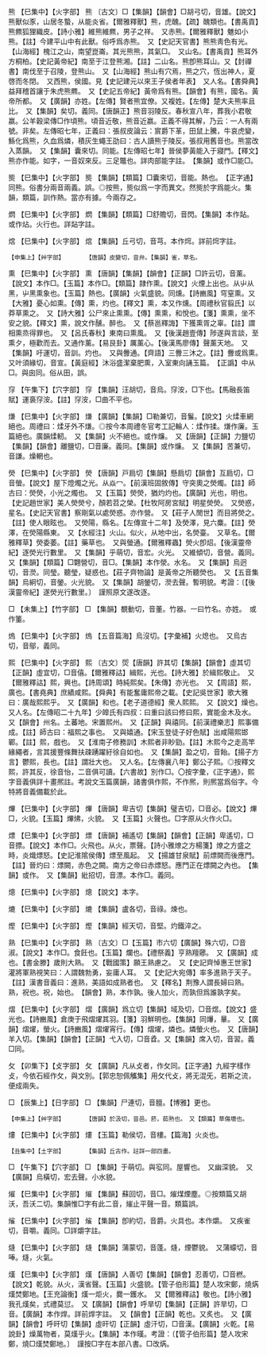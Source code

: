 <!-- { "loadSidebar": true } -->
熊	【巳集中】【火字部】	熊	〔古文〕□【集韻】【韻會】□胡弓切，音雄。【說文】熊獸似豕，山居冬蟄，从能炎省。【爾雅釋獸】熊，虎醜。【疏】醜類也。【書禹貢】熊羆狐狸織皮。【詩小雅】維熊維羆，男子之祥。　又赤熊。【爾雅釋獸】魋如小熊。【註】今建平山中有此獸。俗呼爲赤熊。　又【史記天官書】熊熊靑色有光。【山海經】槐江之山，南望崑崙。其光熊熊，其氣□。　又山名。【書禹貢】熊耳外方桐柏。【史記黃帝紀】南至于江登熊湘。【註】二山名。熊卽熊耳山。又【封禪書】南伐至于召陵，登熊山。　又【山海經】熊山有穴焉，熊之穴，恆出神人，夏啓而冬閉。　又西熊，侯國。見【史記建元以來王子侯者年表】　又人名。【書舜典】益拜稽首讓于朱虎熊羆。　又【史記五帝紀】黃帝爲有熊。【韻會】有熊，國名。黃帝所都。　又【廣韻】亦姓。【左傳】賢者熊宜僚。又複姓。【左傳】楚大夫熊率且比。　又【集韻】矣切。義同。【唐韻正】熊音羽陵反。春秋宣八年，葬我小君敬嬴。公羊穀梁傳□作頃熊。頃音近敬，熊音近嬴。正義不得其解，乃云：一人有兩號。非矣。左傳昭七年，正義曰：張叔皮論云：賔爵下革，田鼠上騰，牛哀虎變，鯀化爲熊，久血爲燐，積灰生蠅王劭曰：古人讀熊于陵反。張叔用舊音也。熊當改入蒸韻。　又【集韻】囊來切。同能。【左傳昭七年】晉侯夢黃能入于寢門。【釋文】熊亦作能。如字，一音奴來反。三足鼈也。詳肉部能字註。　【集韻】或作□能□。

熋	【巳集中】【火字部】	熋	【集韻】【類篇】□囊來切，音能。熱也。　【正字通】同熊。俗書分兩音兩義。誤。◎按熊，熋似爲一字而異文。然熋於字爲能火。集韻，類篇，訓作熱。當亦有據。今兩存之。

熌	【巳集中】【火字部】	熌	【集韻】【類篇】□舒贍切，音閃。【集韻】本作煔。或作炶。火行也。詳煔字註。

熍	【巳集中】【火字部】	熍	【集韻】丘弓切，音芎。本作焪。詳前焪字註。

	【申集上】【艸字部】		【唐韻】皮變切，音弁。【集韻】雀，草名。

熏	【巳集中】【火字部】	熏	【唐韻】【集韻】【韻會】【正韻】□許云切，音薰。【說文】本作□。【玉篇】本作□。【類篇】隷作熏。【說文】火煙上出也。从屮从黑，屮黑熏象也。【玉篇】熱也。【廣韻】火氣盛貌。同燻。【詩豳風】穹窒熏。又【大雅】憂心如熏。【傳】熏，灼也。【釋文】熏，本又作燻。【周禮秋官翦氏】以莽草熏之。　又【詩大雅】公尸來止熏熏。【傳】熏熏，和悅也。【箋】熏熏，坐不安之貌。【釋文】熏，說文作醺。醉也。　又【蔡邕釋誨】下獲熏胥之辜。【註】謂相熏烝得罪也。　又【呂氏春秋】東南曰熏風。　又【後漢趙壹傳】陟遂與言談，至熏夕，極歡而去。又通作薰。【易艮卦】厲薰心。【後漢馬廖傳】聲薰天地。　又【集韻】吁運切，音訓。灼也。　又與釁通。【齊語】三釁三沐之。【註】釁或爲熏。　又叶須緣切，音宣。【黃庭經】沐浴盛潔棄肥熏，入室東向誦玉篇。　【正譌】中从□。與囱同。俗从田，誤。

窏	【午集下】【穴字部】	窏	【集韻】汪胡切，音烏。窏洝，□下也。【馬融長笛賦】運裛窏洝。【註】窏洝，□曲不平也。

熑	【巳集中】【火字部】	熑	【廣韻】【集韻】□勒兼切，音鬑。【說文】火煣車網絕也。周禮曰：煣牙外不熑。◎按今本周禮冬官考工記輪人：煣作揉。熑作廉。玉篇絕也。廣韻煣軔。　又【集韻】火不絕也。或作燫。　又【唐韻】【正韻】力鹽切【集韻】【韻會】離鹽切，□音廉。義同。【集韻】或作燫。　又【集韻】苦兼切，音謙。燥輞也。

熒	【巳集中】【火字部】	熒	【唐韻】戸扃切【集韻】懸扃切【韻會】互扃切，□音螢。【說文】屋下燈燭之光。从焱冖。【前漢班固敘傳】守突奧之熒燭。【註】師古曰：熒熒，小光之燭也。　又【玉篇】熒熒，猶灼灼也。【廣韻】光也，明也。【史記趙世家】美人熒熒兮，顏若苕之榮。【杜牧阿房宮賦】明星熒熒。　又熒惑，星名。【史記天官書】察剛氣以處熒惑。亦作營。　又【莊子人閒世】而目將熒之。【註】使人眼眩也。　又熒陽，縣名。【左傳宣十二年】及熒澤，見六麋。【註】熒澤，在熒陽縣東。　又【水經注】火山。似火，从地中出，名熒臺。　又草名。【爾雅釋草】熒委萎。【註】藥草也。　又與螢通。【爾雅釋蟲】熒火卽炤。【後漢靈帝紀】逐熒光行數里。　又【集韻】乎萌切，音宏。火光。　又維傾切，音營。義同。　又【集韻】【類篇】□翾營切，音□。【集韻】本作滎。水名。　又【集韻】烏迥切，音濙。同瑩。聽瑩，疑惑也。【莊子齊物論】是黃帝之所聽熒也。　又【五音集韻】烏絅切，音鎣。火光貌。　又【集韻】胡鎣切，濙去聲。暫明貌。考證：〔【後漢靈帝紀】遂熒光行數里。〕　謹照原文遂改逐。 

□	【未集上】【竹字部】	□	【集韻】覩動切，音董。竹器。一曰竹名。亦姓。　或作箽。

熓	【巳集中】【火字部】	熓	【五音篇海】烏沒切。【字彙補】火熄也。　又烏古切，音鄔，義同。

熙	【巳集中】【火字部】	熙	〔古文〕焈【唐韻】許其切【集韻】【韻會】虛其切【正韻】虛宜切，□音僖。【爾雅釋詁】緝熙，光也。【詩大雅】於緝熙敬止。　又【爾雅釋詁】熙，興也。【詩周頌】時純熙矣。【朱傳】亦光也。　又【周語】熙，廣也。【書堯典】庶績咸熙。【舜典】有能奮庸熙帝之載。【史記吳世家】歌大雅曰：廣哉熙熙乎。　又【廣韻】和也。【老子道德經】衆人熙熙。　又【說文】燥也。　又人名。【左傳昭二十九年】少皥氏有四叔：曰重曰該曰修曰熙，實能金木及水。　又【韻會】州名。土蕃地。宋置熙州。　又【正韻】與禧同。【前漢禮樂志】熙事備成。【註】師古曰：福熙之事也。　又與嬉通。【宋玉登徒子好色賦】出咸陽熙邯鄲。【註】熙，戲也。　又【淮南子修務訓】木熙者非眇勁。【註】木熙今之走高竿緣繩者，言其援豐條舞扶疎踴躍紆徐自如也。　又【集韻】盈之切，音飴。【揚子方言】鬱熙，長也。【註】謂壯大也。　又人名。【左傳襄八年】鄭公子熙。◎按釋文熙，許其反，徐音怡，二音俱可讀。【六書故】別作□。〇按字彙，《正字通》，熙字音義俱詳十畫熈註。考說文玉篇廣韻，諸書俱作熙，不作熈，則熈當爲俗字。今特將音義備載於此。

熚	【巳集中】【火字部】	熚	【唐韻】卑吉切【集韻】璧吉切，□音必。【說文】熚□，火貌。【玉篇】熚炥，火貌。　又【玉篇】火聲也。□字原从火作火□。

熛	【巳集中】【火字部】	熛	【唐韻】補遙切【集韻】【韻會】【正韻】卑遙切，□音摽。【說文】本作□。火飛也。从火，票聲。【詩小雅燎之方楊箋】燎之方盛之時，炎熾熛怒。【史記淮隂侯傳】熛至風起。　又【揚雄甘泉賦】前熛闕而後應門。【註】晉灼曰：熛闕，赤色之闕。南方之帝曰赤熛怒。應門正在熛闕之內也。　【集韻】或作。　又【集韻】紕招切，音漂。本作□。義同。

熜	【巳集中】【火字部】	熜	【說文】本字。

熝	【巳集中】【火字部】	熝	【集韻】盧各切，音祿。煉也。

熞	【巳集中】【火字部】	熞	【集韻】經天切，音堅。灼鐵淬之。

熟	【巳集中】【火字部】	熟	〔古文〕□【玉篇】市六切【廣韻】殊六切，□音淑。【說文】本作□。食飪也。【玉篇】爛也。【禮祭義】亨熟羶薌。　又【廣韻】成也。【書金滕】歲則大熟。　又【戰國策】願王熟慮之。　又【史記齊悼惠王世家】灌將軍熟視笑曰：人謂魏勃勇，妄庸人耳。　又【史記大宛傳】率多進熟于天子。【註】漢書音義曰：進熟，美語如成熟者也。　又【釋名】荆豫人謂長婦曰熟。熟，祝也。祝，始也。　【韻會】熟，本作孰。後人加火，而孰但爲誰孰字矣。

熠	【巳集中】【火字部】	熠	【廣韻】爲立切【集韻】域及切，□音煜。【說文】盛光也。【詩豳風】倉庚于飛熠燿其羽。【箋】羽鮮明也。【集韻】同爗，曅。　又【廣韻】熠燿，螢火。【詩豳風】熠燿宵行。【傳】熠燿，燐也。燐螢火也。　又【唐韻】羊入切。【集韻】【韻會】【正韻】弋入切，□音孴。又【集韻】席入切，音習。義□同。

攵	【卯集下】【攴字部】	攵	【廣韻】凡从攴者，作攵同。【正字通】九經字樣作攴，今依石經作攵，與文別。【郭忠恕佩觿集】用攵代攴，將无混旡，若斯之流，便成兩失。

□	【辰集上】【日字部】	□	【集韻】尸連切，音膻。【博雅】更也。

	【申集上】【艸字部】		【唐韻】於汲切，音邑。菸，茹熟也。　又【類篇】草傷壞也。

熡	【巳集中】【火字部】	熡	【玉篇】勒侯切，音樓。【篇海】火炎也。

	【丑集中】【土字部】		【集韻】丘古作。註詳一部四畫。

□	【午集下】【穴字部】	□	【集韻】于萌切。與宖同。屋響也。　又幽深貌。　又【廣韻】烏橫切，宏去聲。小水貌。

熣	【巳集中】【火字部】	熣	【集韻】蘇回切，音□。熣煤煙塵。◎按類篇又胡沃，吾沃二切。集韻惟□字有此二音，熣止平聲一音。類篇誤。

熦	【巳集中】【火字部】	熦	【集韻】卽約切，音爵。火具也。本作爝。　又疾雀切，音嚼。義同。□詳爝字註。

熢	【巳集中】【火字部】	熢	【集韻】蒲蒙切，音蓬。熢，煙鬱貌。　又蒲蠓切，音唪。熢，火氣。

熯	【巳集中】【火字部】	熯	【唐韻】人善切【集韻】【韻會】忍善切，□音橪。【說文】乾貌。从火，漢省聲。【玉篇】火盛貌。【管子伯形篇】楚人攻宋鄭，燒焫熯焚鄭地。【王充論衡】熯一炬火，爨一鑊水。　又【爾雅釋詁】敬也。【詩小雅】我孔熯矣，式禮莫愆。　又【廣韻】【韻會】呼旱切【集韻】【正韻】許旱切，□音。【廣韻】本作焊。詳前焊字註。　又【韻會】【正韻】乾也。又炙也。　又【廣韻】【韻會】呼旰切【集韻】虛旰切【正韻】虛汗切，□音漢。【廣韻】火乾。【易說卦】燥萬物者，莫熯乎火。【集韻】本作暵。考證：〔【管子伯形篇】楚人攻宋鄭，燒□熯焚鄭地。〕　謹按□字在本部八書。□改焫。 

